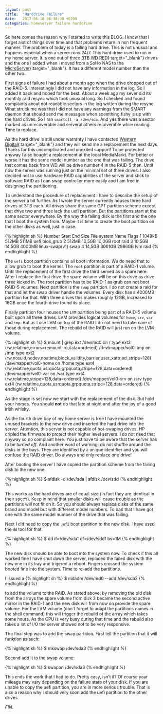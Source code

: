 ```yaml
---
layout: post
title:  "Harddrive Failure"
date:   2017-06-18 06:38:00 +0200
categories: homeserver failure harddrive
---
```

So here comes the reason why I started to write this BLOG. I know that i forget alot of things over time and that problems return in non frequent manner. The problem of today is a failing hard drive. This is not unusual and happens especial when a server runs 24/7. This hard drive used to run in my home server. It is one out of three [3TB WD RED][wd-red-3tb]{:target="_blank"} drives and the one I added when I moved from a SoHo NAS to the [MicroServer][microserver]{:target="_blank"}. It has a different model number than the other two.

First signs of failure I had about a month ago when the drive dropped out of the RAID-5. Interestingly I did not have any information in the log. So I added it back and hoped for the best. About a week ago my sever did its monthly raid resync which took unusual long. So I checked and found complaints about not readable sectors in the log written during the resync. What struck me was that I did not have any warnings from the SMART daemon that should send me messages when soemthing fishy is up with the hard drives. So I ran `smartctl -a /dev/sda`. And yes there was a sector marked as unrecoverable and serveral others recoverable while reading. Time to replace.

As the hard drive is still under warranty I have contacted [Western Digital][wd-support]{:target="_blank"} and they will send me a replacement the next days. Thanks for this uncomplicated and unexited support! To be protected anyway I also bought a replacement at the local MediaMarkt. For better or worse it has the same model number as the one that was failing. The drive that comes back from WD will be drive number 4 in the RAID-5 then. Until now the server was running just on the minimal set of three drives. I also decided not to use hardware RAID capabilities of the server and stick to software RAID as I can swap controller more easily and I am free in designing the partitioning.

To understand the procedure of replacement I have to describe the setup of the server a bit further. As I wrote the server currently houses three hard drives of 3TB each. All drives share the same GPT partition scheme except that drive two and three lack the uefi partition. But the partitions start at the same sector everywhere. By the way the failing disk is the first and the one that I boot the system from. Maybe it is time to create the boot partition on the other disks as well, just in case.

{% highlight sh %}
Number  Start   End     Size    File system     Name  Flags
 1      1049kB  512MB   511MB                   uefi  bios_grub
 2      512MB   10,5GB  10,0GB                  root  raid
 3      10,5GB  14,5GB  4000MB  linux-swap(v1)  swap
 4      14,5GB  3001GB  2986GB                  lvm   raid
 {% endhighlight %}

The `uefi` boot partition contains all boot information. We do need that to allow grub to boot the kernel. The `root` partition is part of a RAID-1 volume. Until the replacement of the first drive the third served as a spare here. After I replace the first drive the spare volume will be on this drive as drive three kicked in. The root partition has to be RAID-1 as grub can not boot RAID-5 volumes. Next partition is the `swap` partition. I do not create a raid for that and let the swap driver handle the volumes. Every disk has a 4000MB partition for that. With three drives this makes roughly 12GB, increased to 16GB once the fourth drive found its place.

Finally partition four houses the `LVM` partition being part of a RAID-5 volume built upon all three drives. LVM provides logical volumes for `home`, `srv`, `var` and `tmp`. But as I use LVM on top of the RAID I do not need to take care of those during replacement. The rebuild of the RAID will just run on the LVM volume.

{% highlight sh %}
$ mount | grep ext
/dev/md0 on / type ext3 (rw,relatime,errors=remount-ro,data=ordered)
/dev/mapper/vol0-tmp on /tmp type ext2 (rw,nosuid,nodev,noatime,block_validity,barrier,user_xattr,acl,stripe=128)
/dev/mapper/vol0-home on /home type ext4 (rw,relatime,quota,usrquota,grpquota,stripe=128,data=ordered)
/dev/mapper/vol0-var on /var type ext4 (rw,relatime,stripe=128,data=ordered)
/dev/mapper/vol0-srv on /srv type ext4 (rw,relatime,quota,usrquota,grpquota,stripe=128,data=ordered)
{% endhighlight %}

As the stage is set now we start with the replacement of the disk. But hold your horses. You should **not** do that late at night and after the joy of a good irish whisky.

As the fourth drive bay of my home server is free I have mounted the unused brackets to the new drive and inserted the hard drive into the server. Attention, this server is not capable of hot-swaping drives. HP cripled the firmware to protect their higher level servers. I do not need that anyway so no complaint here. You just have to be aware that the server has to be _turned off_. And another word of warning: do not shuffle around the disks in the bays. They are identified by a unique identifier and you will confuse the RAID driver. Do always and only replace one drive!

After booting the server I have copied the partition scheme from the failing disk to the new one:

{% highlight sh %}
$ sfdisk -d /dev/sda | sfdisk /dev/sdd
{% endhighlight %}

This works as the hard drives are of equal size (in fact they are identical in their specs). Keep in mind that smaller disks will cause trouble as the partitions will not fit on it. So you should always replace disks of the same brand and model but with different model numbers. To bad that I have got one with the same model number of the drive that was failing.

Next I did need to copy the `uefi` boot partition  to the new disk. I have used the `dd` tool for that:

{% highlight sh %}
$ dd if=/dev/sda1 of=/dev/sdd1 bs=1M
{% endhighlight %}

The new disk should be able to boot into the system now. To check if this all worked fine I have shut down the server, replaced the failed disk with the new one in its tray and trigered a reboot. Fingers crossed the system booted fine into the system. Time to re-add the partitions.

I issued a
{% highlight sh %}
$ mdadm /dev/md0 --add /dev/sda2
{% endhighlight %}

to add the volume to the RAID. As stated above, by removing the old disk from the arrays the spare volume from disk 3 became the second active mirror in the RAID-1 and the new disk will from now on provide the spare volume. For the LVM volume (don't forget to adapt the partitions names in the shell command) this will trigger the rebuild of the array which takes some hours. As the CPU is very busy during that time and the rebuild also takes a lot of I/O the server showed not to be very responsive.

The final step was to add the swap partition.  First tell the partition that it will funktion as such:

{% highlight sh %}
$ mkswap /dev/sda3
{% endhighlight %}

Second add it to the swap volume:

{% highlight sh %}
$ swapon /dev/sda3
{% endhighlight %}

This ends the work that I had to do. Pretty easy, isn't it? Of course your mileage may vary depending on the failure state of your disk. If you are unable to copy the uefi partition, you are in more serious trouble. That is also a reason why I should very soon add the uefi partition to the other drives.

_FIN_.

[wd-red-3tb]: https://www.wdc.com/de-de/products/internal-storage/wd-red.html#WD30EFRX
[microserver]: https://www.hpe.com/de/de/product-catalog/servers/proliant-servers/pip.hpe-proliant-microserver-gen8.5379860.html
[wd-support]: https://support.wdc.com/warranty/warrantystatus.aspx?lang=de
